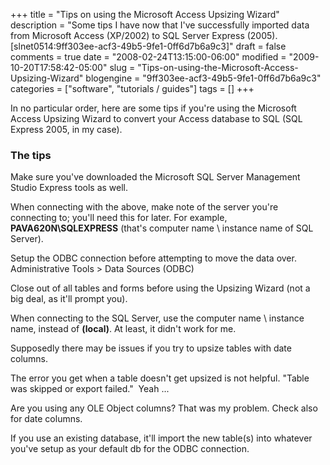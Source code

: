 +++
title = "Tips on using the Microsoft Access Upsizing Wizard"
description = "Some tips I have now that I've successfully imported data from Microsoft Access (XP/2002) to SQL Server Express (2005). [slnet0514:9ff303ee-acf3-49b5-9fe1-0ff6d7b6a9c3]"
draft = false
comments = true
date = "2008-02-24T13:15:00-06:00"
modified = "2009-10-20T17:58:42-05:00"
slug = "Tips-on-using-the-Microsoft-Access-Upsizing-Wizard"
blogengine = "9ff303ee-acf3-49b5-9fe1-0ff6d7b6a9c3"
categories = ["software", "tutorials / guides"]
tags = []
+++

<p>
In no particular order, here are some tips if you&#39;re using the Microsoft Access Upsizing Wizard to convert your Access database to SQL (SQL Express 2005, in my case). 
</p>
<h3>The tips</h3>
<p>
Make sure you&#39;ve downloaded the Microsoft SQL Server Management Studio Express tools as well. 
</p>
<p>
When connecting with the above, make note of the server you&#39;re connecting to; you&#39;ll need this for later. For example, <strong>PAVA620N\SQLEXPRESS</strong> (that&#39;s computer name \ instance name of SQL Server). 
</p>
<p>
Setup the ODBC connection before attempting to move the data over. Administrative Tools &gt; Data Sources (ODBC) 
</p>
<p>
Close out of all tables and forms before using the Upsizing Wizard (not a big deal, as it&#39;ll prompt you). 
</p>
<p>
When connecting to the SQL Server, use the computer name \ instance name, instead of <strong>(local)</strong>. At least, it didn&#39;t work for me. 
</p>
<p>
Supposedly there may be issues if you try to&nbsp;upsize tables with date columns. 
</p>
<p>
The error you get when a table doesn&#39;t get upsized is not helpful.&nbsp;&quot;Table was skipped or export failed.&quot;&nbsp; Yeah ... 
</p>
<p>
Are you using any OLE Object columns?&nbsp;That was my problem. Check also for date columns. 
</p>
<p>
If you use an existing database, it&#39;ll import the new table(s) into whatever you&#39;ve setup as your default db for the ODBC connection. 
</p>

